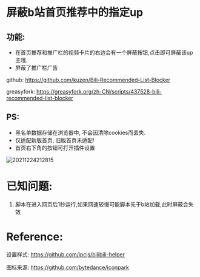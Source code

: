 # 屏蔽b站首页推荐中的指定up

## 功能:
- 在首页推荐和推广栏的视频卡片的右边会有一个屏蔽按钮,点击即可屏蔽该up主哦.
- 屏蔽了推广栏广告

github: https://github.com/kuzen/Bili-Recommended-List-Blocker

greasyfork: https://greasyfork.org/zh-CN/scripts/437528-bili-recommended-list-blocker

## PS: 
- 黑名单数据存储在浏览器中, 不会因清除cookies而丢失.
- 仅适配新版首页, 旧版首页未适配!
- 首页右下角的按钮可打开插件设置

![20211224212815](https://s2.loli.net/2021/12/24/E4HL193jXkcWsdn.gif)

# 已知问题:
1. 脚本在进入网页后1秒运行,如果网速较慢可能脚本先于b站加载,此时屏蔽会失效


# Reference:
设置样式: https://github.com/ipcjs/bilibili-helper

图标来源: https://github.com/bytedance/iconpark